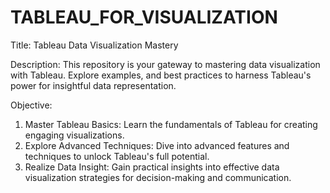 # TABLEAU_FOR_VISUALIZATION
Title: Tableau Data Visualization Mastery

Description: This repository is your gateway to mastering data visualization with Tableau. Explore examples, and best practices to harness Tableau's power for insightful data representation.

Objective:

1. Master Tableau Basics: Learn the fundamentals of Tableau for creating engaging visualizations.
2. Explore Advanced Techniques: Dive into advanced features and techniques to unlock Tableau's full potential.
3. Realize Data Insight: Gain practical insights into effective data visualization strategies for decision-making and communication.
